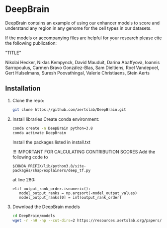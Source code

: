 # DeepBrain

DeepBrain contains an example of using our enhancer models to score and understand any region in any genome for the cell types in our datasets.

If the models or accompanying files are helpful for your research please cite the following publication:

"TITLE"

Nikolai Hecker, Niklas Kempynck, David Mauduit, Darina Abaffyovà, Ioannis Sarropoulus, Carmen Bravo González-Blas, Sam Dieltiens, Roel Vandepoel, Gert Hulselmans, Suresh Poovathingal, Valerie Christiaens, Stein Aerts

## Installation

1. Clone the repo:
   ```bash
   git clone https://github.com/aertslab/DeepBrain.git

2. Install libraries
   Create conda environment: 
   ```bash
   conda create -n DeepBrain python=3.8
   conda activate DeepBrain
   ```
   Install the packages listed in install.txt
   
   !!! IMPORTANT FOR CALCULATING CONTRIBUTION SCORES
   Add the following code to
   ```
   $CONDA_PREFIX/lib/python3.8/site-packages/shap/explainers/deep_tf.py
   ```
   at line 280:
   ```
   elif output_rank_order.isnumeric():
      model_output_ranks = np.argsort(-model_output_values)
      model_output_ranks[0] = int(output_rank_order)
   ```

4. Download the DeepBrain models
   ``` bash
   cd DeepBrain/models
   wget -r -nH -np --cut-dirs=2 https://resources.aertslab.org/papers/DeepBrain/.models/
   ```

